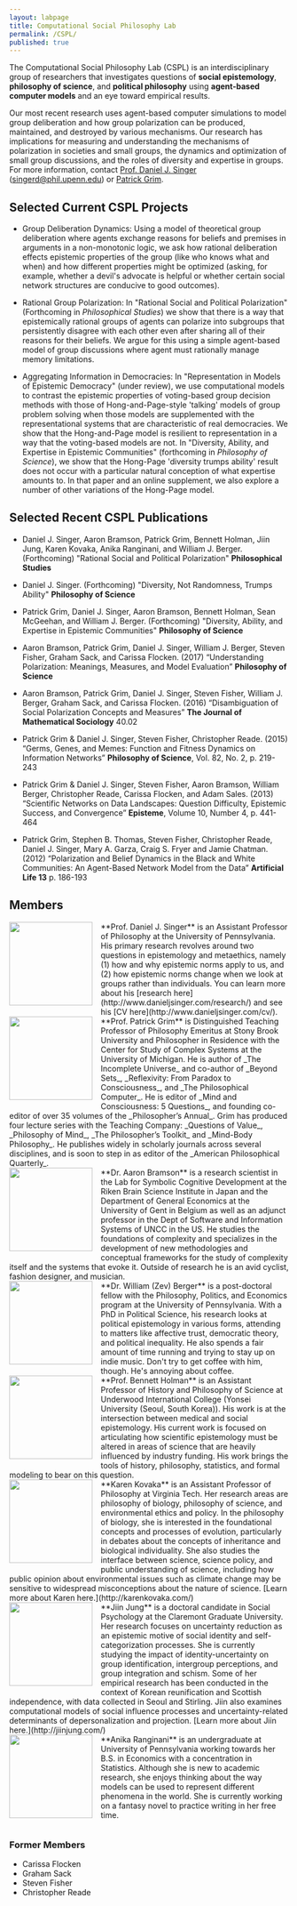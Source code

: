 ```yaml
---
layout: labpage
title: Computational Social Philosophy Lab
permalink: /CSPL/
published: true
---
```


The Computational Social Philosophy Lab (CSPL) is an interdisciplinary group of researchers that investigates questions of **social epistemology**, **philosophy of science**, and **political philosophy** using **agent-based computer models** and an eye toward empirical results.

Our most recent research uses agent-based computer simulations to model group deliberation and how group polarization can be produced, maintained, and destroyed by various mechanisms. Our research has implications for measuring and understanding the mechanisms of polarization in societies and small groups, the dynamics and optimization of small group discussions, and the roles of diversity and expertise in groups. For more information, contact [Prof. Daniel J. Singer](http://www.danieljsinger.com) ([singerd@phil.upenn.edu](mailto:singerd@phil.upenn.edu)) or [Patrick Grim](http://www.pgrim.org/).

## Selected Current CSPL Projects

- Group Deliberation Dynamics: Using a model of theoretical group deliberation where agents exchange reasons for beliefs and premises in arguments in a non-monotonic logic, we ask how rational deliberation effects epistemic properties of the group (like who knows what and when) and how different properties might be optimized (asking, for example, whether a devil's advocate is helpful or whether certain social network structures are conducive to good outcomes).

- Rational Group Polarization: In "Rational Social and Political Polarization" (Forthcoming in _Philosophical Studies_) we show that there is a way that epistemically rational groups of agents can polarize into subgroups that persistently disagree with each other even after sharing all of their reasons for their beliefs.  We argue for this using a simple agent-based model of group discussions where agent must rationally manage memory limitations.

- Aggregating Information in Democracies: In "Representation in Models of Epistemic Democracy" (under review), we use computational models to contrast the epistemic properties of voting-based group decision methods with those of Hong-and-Page-style 'talking' models of group problem solving when those models are supplemented with the representational systems that are characteristic of real democracies.  We show that the Hong-and-Page model is resilient to representation in a way that the voting-based models are not.  In "Diversity, Ability, and Expertise in Epistemic Communities" (forthcoming in _Philosophy of Science_), we show that the Hong-Page 'diversity trumps ability' result does not occur with a particular natural conception of what expertise amounts to.  In that paper and an online supplement, we also explore a number of other variations of the Hong-Page model.


## Selected Recent CSPL Publications

- Daniel J. Singer, Aaron Bramson, Patrick Grim, Bennett Holman, Jiin Jung, Karen Kovaka, Anika Ranginani, and William J. Berger. (Forthcoming) "Rational Social and Political Polarization" **Philosophical Studies**

- Daniel J. Singer. (Forthcoming) "Diversity, Not Randomness, Trumps Ability" **Philosophy of Science**

- Patrick Grim, Daniel J. Singer, Aaron Bramson, Bennett Holman,
Sean McGeehan, and William J. Berger. (Forthcoming) "Diversity, Ability, and Expertise in Epistemic Communities" **Philosophy of Science**

- Aaron Bramson, Patrick Grim, Daniel J. Singer, William J. Berger, Steven Fisher, Graham
Sack, and Carissa Flocken. (2017) “Understanding Polarization: Meanings, Measures,
and Model Evaluation” **Philosophy of Science**

- Aaron Bramson, Patrick Grim, Daniel J. Singer, Steven Fisher, William J. Berger, Graham
Sack, and Carissa Flocken. (2016) “Disambiguation of Social Polarization Concepts
and Measures” **The Journal of Mathematical Sociology** 40.02

- Patrick Grim & Daniel J. Singer, Steven Fisher, Christopher Reade. (2015) “Germs, Genes, and Memes: Function and Fitness Dynamics on Information Networks” **Philosophy of Science**, Vol. 82, No. 2, p. 219-243

- Patrick Grim & Daniel J. Singer, Steven Fisher, Aaron Bramson, William Berger, Christopher
Reade, Carissa Flocken, and Adam Sales. (2013) “Scientific Networks on Data Landscapes:
Question Difficulty, Epistemic Success, and Convergence” **Episteme**, Volume 10, Number 4, p. 441-464

- Patrick Grim, Stephen B. Thomas, Steven Fisher, Christopher Reade, Daniel J. Singer, Mary A. Garza, Craig S. Fryer and Jamie Chatman. (2012) “Polarization and Belief Dynamics in the Black and White Communities: An Agent-Based Network Model from the Data” **Artificial Life 13** p. 186-193



## Members

<img src="http://www.danieljsinger.com/images/mephoto.png" style="width: 150px; float: left; margin: 0px 15px 15px 0px;" />
**Prof. Daniel J. Singer** is an Assistant Professor of Philosophy at the University of Pennsylvania.  His primary research revolves around two questions in epistemology and metaethics, namely (1) how and why epistemic norms apply to us, and (2) how epistemic norms change when we look at groups rather than individuals.  You can learn more about his [research here](http://www.danieljsinger.com/research/) and see his [CV here](http://www.danieljsinger.com/cv/).


<br style="clear:both" />


<img src="http://www.danieljsinger.com/images/Grim.jpg" style="width: 150px; float: left; margin: 0px 15px 15px 0px;" />
**Prof. Patrick Grim** is Distinguished Teaching Professor of Philosophy Emeritus at Stony Brook University and Philosopher in Residence with the Center for Study of Complex Systems at the University of Michigan. He is author of _The Incomplete Universe_ and co-author of _Beyond Sets_, _Reflexivity: From Paradox to Consciousness_, and _The Philosophical Computer_.  He is editor of _Mind and Consciousness: 5 Questions_, and founding co-editor of over 35 volumes of the _Philosopher’s Annual_. Grim has produced four lecture series with the Teaching Company: _Questions of Value_, _Philosophy of Mind_, _The Philosopher’s Toolkit_ and _Mind-Body Philosophy_.  He publishes widely in scholarly journals across several disciplines, and is soon to step in as editor of the _American Philosophical Quarterly_. 


<br style="clear:both" />


<img src="http://www.danieljsinger.com/images/Aaron.jpg" style="width: 150px; float: left; margin: 0px 15px 15px 0px;" />
**Dr. Aaron Bramson** is a research scientist in the Lab for Symbolic Cognitive Development at the Riken Brain Science Institute in Japan and the Department of General Economics at the University of Gent in Belgium as well as an adjunct professor in the Dept of Software and Information Systems of UNCC in the US. He studies the foundations of complexity and specializes in the development of new methodologies and conceptual frameworks for the study of complexity itself and the systems that evoke it. Outside of research he is an avid cyclist, fashion designer, and musician. 


<br style="clear:both" />


<img src="http://www.danieljsinger.com/images/Zev.jpg" style="width: 150px; float: left; margin: 0px 15px 15px 0px;" />
**Dr. William (Zev) Berger** is a post-doctoral fellow with the Philosophy, Politics, and Economics program at the University of Pennsylvania. With a PhD in Political Science, his research looks at political epistemology in various forms, attending to matters like affective trust, democratic theory, and political inequality. He also spends a fair amount of time running and trying to stay up on indie music. Don't try to get coffee with him, though. He's annoying about coffee.


<br style="clear:both" />


<img src="http://www.danieljsinger.com/images/Bennett.jpg" style="width: 150px; float: left; margin: 0px 15px 15px 0px;" />
**Prof. Bennett Holman** is an Assistant Professor of History and Philosophy of Science at Underwood International College (Yonsei University (Seoul, South Korea)).  His work is at the intersection between medical and social epistemology.  His current work is focused on articulating how scientific epistemology must be altered in areas of science that are heavily influenced by industry funding.  His work brings the tools of history, philosophy, statistics, and formal modeling to bear on this question.


<br style="clear:both" />


<img src="http://www.danieljsinger.com/images/Karen.jpg" style="width: 150px; float: left; margin: 0px 15px 15px 0px;" />
**Karen Kovaka** is an Assistant Professor of Philosophy at Virginia Tech. Her research areas are philosophy of biology, philosophy of science, and environmental ethics and policy. In the philosophy of biology, she is interested in the foundational concepts and processes of evolution, particularly in debates about the concepts of inheritance and biological individuality. She also studies the interface between science, science policy, and public understanding of science, including how public opinion about environmental issues such as climate change may be sensitive to widespread misconceptions about the nature of science. [Learn more about Karen here.](http://karenkovaka.com/)


<br style="clear:both" />


<img src="http://www.danieljsinger.com/images/Jiin.jpg" style="width: 150px; float: left; margin: 0px 15px 15px 0px;" />
**Jiin Jung** is a doctoral candidate in Social Psychology at the Claremont Graduate University. Her research focuses on uncertainty reduction as an epistemic motive of social identity and self-categorization processes. She is currently studying the impact of identity-uncertainty on group identification, intergroup perceptions, and group integration and schism. Some of her empirical research has been conducted in the context of Korean reunification and Scottish independence, with data collected in Seoul and Stirling. Jiin also examines computational models of social influence processes and uncertainty-related determinants of depersonalization and projection.  [Learn more about Jiin here.](http://jiinjung.com/)


<br style="clear:both" />


<img src="http://www.danieljsinger.com/images/Anika.jpg" style="width: 150px; float: left; margin: 0px 15px 15px 0px;" />
**Anika Ranginani** is an undergraduate at University of Pennsylvania working towards her B.S. in Economics with a concentration in Statistics. Although she is new to academic research, she enjoys thinking about the way models can be used to represent different phenomena in the world. She is currently working on a fantasy novel to practice writing in her free time.


<br style="clear:both" />




### Former Members
* Carissa Flocken
* Graham Sack
* Steven Fisher
* Christopher Reade
